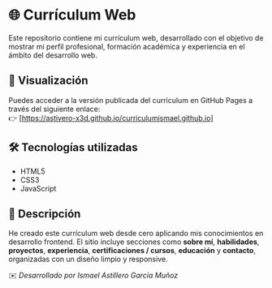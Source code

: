 # 🌐 Currículum Web

Este repositorio contiene mi currículum web, desarrollado con el objetivo de mostrar mi perfil profesional, formación académica y experiencia en el ámbito del desarrollo web.

## 🚀 Visualización
Puedes acceder a la versión publicada del currículum en GitHub Pages a través del siguiente enlace:  
👉 [https://astivero-x3d.github.io/curriculumismael.github.io]

## 🛠️ Tecnologías utilizadas
- HTML5  
- CSS3  
- JavaScript

## 📄 Descripción
He creado este currículum web desde cero aplicando mis conocimientos en desarrollo frontend. 
El sitio incluye secciones como **sobre mí**, **habilidades**, **proyectos**, **experiencia**, **certificaciones / cursos**, **educación** y **contacto**, organizadas con un diseño limpio y responsive.  

✉️ *Desarrollado por Ismael Astillero García Muñoz*  
